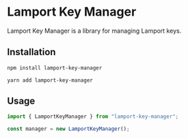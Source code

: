 # Lamport Key Manager

Lamport Key Manager is a library for managing Lamport keys.

## Installation

```bash
npm install lamport-key-manager
```

```
yarn add lamport-key-manager
```

## Usage

```typescript
import { LamportKeyManager } from "lamport-key-manager";

const manager = new LamportKeyManager();
```
